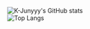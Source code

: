 ![K-Junyyy's GitHub stats](https://github-readme-stats.vercel.app/api?username=znight1020&show_icons=true&theme=defalut)  
![Top Langs](https://github-readme-stats.vercel.app/api/top-langs/?username=znight1020&layout=Demo&theme=dark)
